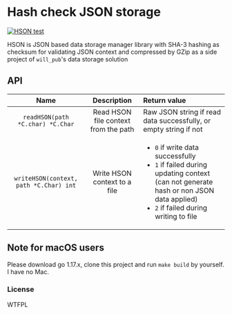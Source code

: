 # Hash check JSON storage

[![HSON test](https://github.com/rk0cc/hson/actions/workflows/go.yml/badge.svg)](https://github.com/rk0cc/hson/actions/workflows/go.yml)

HSON is JSON based data storage manager library with SHA-3 hashing as checksum for validating JSON context and compressed by GZip
as a side project of `will_pub`'s data storage solution

## API
|Name|Description|Return value|
|:-:|:-:|:--|
|`readHSON(path *C.char) *C.Char`|Read HSON file context from the path|Raw JSON string if read data successfully, or empty string if not|
|`writeHSON(context, path *C.Char) int`|Write HSON context to a file|<ul><li>`0` if write data successfully</li><li>`1` if failed during updating context (can not generate hash or non JSON data applied)</li><li>`2` if failed during writing to file</li></ul>|

## Note for macOS users

Please download go 1.17.x, clone this project and run `make build` by yourself. I have no Mac.

### License
WTFPL
